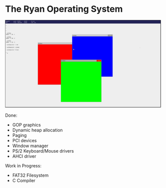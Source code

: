 # The Ryan Operating System

![window manager](https://raw.githubusercontent.com/KdotDevelopment/ryanos/master/screenshots/ryanos-windows.PNG)

Done:
 - GOP graphics
 - Dynamic heap allocation
 - Paging
 - PCI devices
 - Window manager
 - PS/2 Keyboard/Mouse drivers
 - AHCI driver

Work in Progress:
 - FAT32 Filesystem
 - C Compiler
